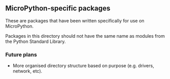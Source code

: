 ## MicroPython-specific packages

These are packages that have been written specifically for use on MicroPython.

Packages in this directory should not have the same name as modules from the Python Standard Library.

### Future plans

* More organised directory structure based on purpose (e.g. drivers, network, etc).
